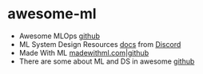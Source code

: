 # awesome-ml

- Awesome MLOps [github](https://github.com/visenger/awesome-mlops)
- ML System Design Resources [docs](https://docs.google.com/document/d/1DXxWfS9lSeUGNsVGKwusG3iqdJB6xxFBoOxBakz75x4/edit#heading=h.30delkihet6r) from [Discord](https://discord.com/channels/814557108065534033/905288121934049310/943177806186168320)
- Made With ML [madewithml.com](https://madewithml.com/)|[github](https://github.com/GokuMohandas/MadeWithML)
- There are some about ML and DS in awesome [github](https://github.com/sindresorhus/awesome)
